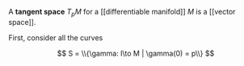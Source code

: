 A **tangent space** $T_pM$ for a [[differentiable manifold]] $M$ is a [[vector space]].

First, consider all the curves 

$$
S = \\{\gamma: I\to M | \gamma(0) = p\\}
$$